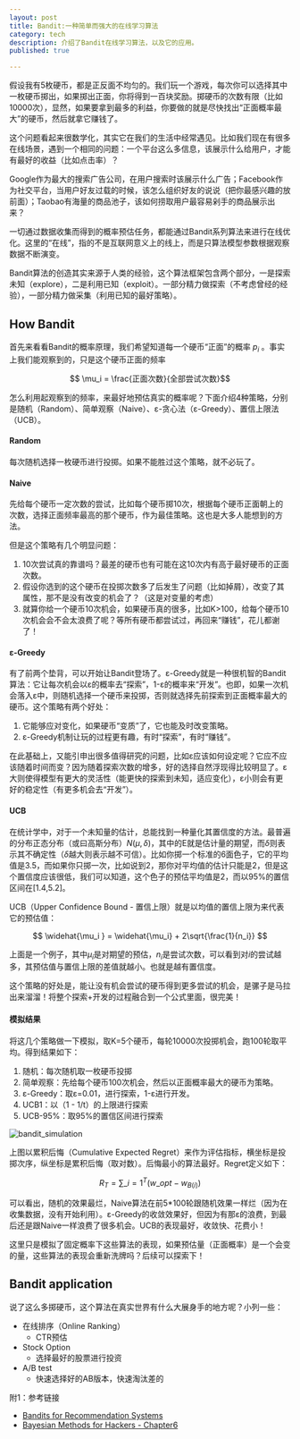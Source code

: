 ```yaml
---
layout: post
title: Bandit:一种简单而强大的在线学习算法
category: tech 
description: 介绍了Bandit在线学习算法，以及它的应用。
published: true

---
```


假设我有5枚硬币，都是正反面不均匀的。我们玩一个游戏，每次你可以选择其中一枚硬币掷出，如果掷出正面，你将得到一百块奖励。掷硬币的次数有限（比如10000次），显然，如果要拿到最多的利益，你要做的就是尽快找出“正面概率最大”的硬币，然后就拿它赚钱了。

这个问题看起来很数学化，其实它在我们的生活中经常遇见。比如我们现在有很多在线场景，遇到一个相同的问题：一个平台这么多信息，该展示什么给用户，才能有最好的收益（比如点击率）？

Google作为最大的搜索广告公司，在用户搜索时该展示什么广告；Facebook作为社交平台，当用户好友过载的时候，该怎么组织好友的说说（把你最感兴趣的放前面）；Taobao有海量的商品池子，该如何捞取用户最容易剁手的商品展示出来？

一切通过数据收集而得到的概率预估任务，都能通过Bandit系列算法来进行在线优化。这里的“在线”，指的不是互联网意义上的线上，而是只算法模型参数根据观察数据不断演变。

Bandit算法的创造其实来源于人类的经验，这个算法框架包含两个部分，一是探索未知（explore），二是利用已知（exploit）。一部分精力做探索（不考虑曾经的经验），一部分精力做采集（利用已知的最好策略）。

## How Bandit

首先来看看Bandit的概率原理，我们希望知道每一个硬币“正面”的概率 $p_i$ 。事实上我们能观察到的，只是这个硬币正面的频率

$$ \mu_i = \frac{正面次数}{全部尝试次数}$$

怎么利用起观察到的频率，来最好地预估真实的概率呢？下面介绍4种策略，分别是随机（Random）、简单观察（Naive）、ε-贪心法（ε-Greedy）、置信上限法（UCB）。

#### Random

每次随机选择一枚硬币进行投掷。如果不能胜过这个策略，就不必玩了。

#### Naive

先给每个硬币一定次数的尝试，比如每个硬币掷10次，根据每个硬币正面朝上的次数，选择正面频率最高的那个硬币，作为最佳策略。这也是大多人能想到的方法。

但是这个策略有几个明显问题：

1. 10次尝试真的靠谱吗？最差的硬币也有可能在这10次内有高于最好硬币的正面次数。
2. 假设你选到的这个硬币在投掷次数多了后发生了问题（比如掉屑），改变了其属性，那不是没有改变的机会了？（这是对变量的考虑）
3. 就算你给一个硬币10次机会，如果硬币真的很多，比如K>100，给每个硬币10次机会会不会太浪费了呢？等所有硬币都尝试过，再回来“赚钱”，花儿都谢了！

#### ε-Greedy

有了前两个垫背，可以开始让Bandit登场了。ε-Greedy就是一种很机智的Bandit算法：它让每次机会以ε的概率去“探索”，1-ε的概率来“开发”。也即，如果一次机会落入ε中，则随机选择一个硬币来投掷，否则就选择先前探索到正面概率最大的硬币。这个策略有两个好处：

1. 它能够应对变化，如果硬币“变质”了，它也能及时改变策略。
2. ε-Greedy机制让玩的过程更有趣，有时“探索”，有时“赚钱”。

在此基础上，又能引申出很多值得研究的问题，比如ε应该如何设定呢？它应不应该随着时间而变？因为随着探索次数的增多，好的选择自然浮现得比较明显了。ε大则使得模型有更大的灵活性（能更快的探索到未知，适应变化），ε小则会有更好的稳定性（有更多机会去“开发”）。

#### UCB

在统计学中，对于一个未知量的估计，总能找到一种量化其置信度的方法。最普遍的分布正态分布（或曰高斯分布）$N(\mu ,\delta )$，其中的E就是估计量的期望，而$\delta$则表示其不确定性（$\delta$越大则表示越不可信）。比如你掷一个标准的6面色子，它的平均值是3.5，而如果你只掷一次，比如说到2，那你对平均值的估计只能是2，但是这个置信度应该很低，我们可以知道，这个色子的预估平均值是2，而以95%的置信区间在[1.4,5.2]。

UCB（Upper Confidence Bound - 置信上限）就是以均值的置信上限为来代表它的预估值：

$$ \widehat{\mu_i } = \widehat{\mu_i} + 2\sqrt{\frac{1}{n_i}} $$

上面是一个例子，其中$\mu_i$是对期望的预估，$n_i$是尝试次数，可以看到对$i$的尝试越多，其预估值与置信上限的差值就越小。也就是越有置信度。

这个策略的好处是，能让没有机会尝试的硬币得到更多尝试的机会，是骡子是马拉出来溜溜！将整个探索+开发的过程融合到一个公式里面，很完美！

#### 模拟结果

将这几个策略做一下模拟，取K=5个硬币，每轮10000次投掷机会，跑100轮取平均。得到结果如下：

1. 随机：每次随机取一枚硬币投掷
2. 简单观察：先给每个硬币100次机会，然后以正面概率最大的硬币为策略。
3. ε-Greedy：取ε=0.01，进行探索，1-ε进行开发。
4. UCB1：以（1 - 1/t）的上限进行探索
5. UCB-95%：取95%的置信区间进行探索

![bandit_simulation](http://findshine.qiniudn.com/figure.png)

上图以累积后悔（Cumulative Expected Regret）来作为评估指标，横坐标是投掷次序，纵坐标是累积后悔（取对数）。后悔最小的算法最好。Regret定义如下：

$$ R_T = \sum\_{i=1}^{T} (w\_{opt} - w_{B(i)}) $$

可以看出，随机的效果最烂，Naive算法在前5*100轮跟随机效果一样烂（因为在收集数据，没有开始利用）。ε-Greedy的收敛效果好，但因为有那ε的浪费，到最后还是跟Naive一样浪费了很多机会。UCB的表现最好，收敛快、花费小！

这里只是模拟了固定概率下这些算法的表现，如果预估量（正面概率）是一个会变的量，这些算法的表现会重新洗牌吗？后续可以探索下！

## Bandit application

说了这么多掷硬币，这个算法在真实世界有什么大展身手的地方呢？小列一些：

* 在线排序（Online Ranking）
	* CTR预估
* Stock Option
	* 选择最好的股票进行投资
* A/B test
	* 快速选择好的AB版本，快速淘汰差的

附1：参考链接

* [Bandits for Recommendation Systems](http://engineering.richrelevance.com/bandits-recommendation-systems/)
* [Bayesian Methods for Hackers - Chapter6](http://nbviewer.ipython.org/github/CamDavidsonPilon/Probabilistic-Programming-and-Bayesian-Methods-for-Hackers/blob/master/Chapter6_Priorities/Priors.ipynb)
